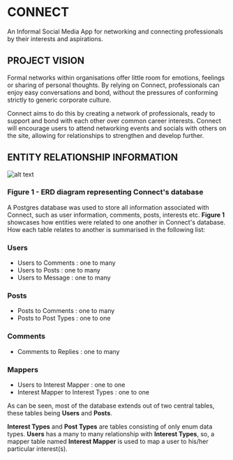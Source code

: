 # CONNECT
An Informal Social Media App for networking and connecting professionals by their interests and aspirations.

## PROJECT VISION

Formal networks within organisations offer little room for emotions, feelings or sharing of personal thoughts. By relying on Connect, professionals can enjoy easy conversations and bond, without the pressures of conforming strictly to generic corporate culture. 

Connect aims to do this by creating a network of professionals, ready to support and bond with each other over common career interests. Connect will encourage users to attend networking events and socials with others on the site, allowing for relationships to strengthen and develop further. 

## ENTITY RELATIONSHIP INFORMATION

![alt text](https://github.com/LMBroadhurst/backEndProjectGroup5/blob/main/ERD%20Final%20-%20BEP%20(2).jpg)
### Figure 1 - ERD diagram representing Connect's database

A Postgres database was used to store all information associated with Connect, such as user information, comments, posts, interests etc. **Figure 1** showcases how entities were related to one another in Connect's database. How each table relates to another is summarised in the following list:

### Users 
- Users to Comments : one to many
- Users to Posts : one to many 
- Users to Message : one to many
### Posts
- Posts to Comments : one to many 
- Posts to Post Types : one to one 
### Comments
- Comments to Replies : one to many 
### Mappers
- Users to Interest Mapper : one to one
- Interest Mapper to Interest Types : one to one 

As can be seen, most of the database extends out of two central tables, these tables being **Users** and **Posts**.   

**Interest Types** and **Post Types** are tables consisting of only enum data types. **Users** has a many to many relationship with **Interest Types**, so, a mapper table named **Interest Mapper** is used to map a user to his/her particular interest(s). 